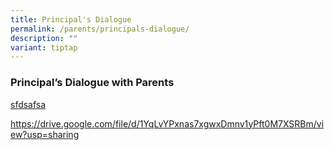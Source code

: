 ```yaml
---
title: Principal's Dialogue
permalink: /parents/principals-dialogue/
description: ""
variant: tiptap
---
```

<h3>Principal’s Dialogue with Parents</h3><p><a href="https://drive.google.com/file/d/1YqLvYPxnas7xgwxDmnv1yPft0M7XSRBm/view?usp=sharing" rel="noopener noreferrer nofollow" target="_blank">sfdsafsa</a></p><p></p><p><a href="https://drive.google.com/file/d/1YqLvYPxnas7xgwxDmnv1yPft0M7XSRBm/view?usp=sharing" rel="noopener noreferrer nofollow" target="_blank">https://drive.google.com/file/d/1YqLvYPxnas7xgwxDmnv1yPft0M7XSRBm/view?usp=sharing</a></p>